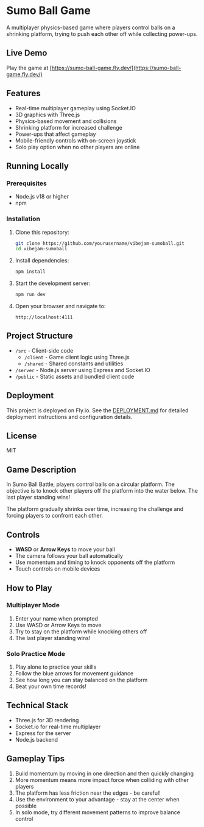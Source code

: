 # Sumo Ball Game

A multiplayer physics-based game where players control balls on a shrinking platform, trying to push each other off while collecting power-ups.

## Live Demo

Play the game at [https://sumo-ball-game.fly.dev/](https://sumo-ball-game.fly.dev/)

## Features

- Real-time multiplayer gameplay using Socket.IO
- 3D graphics with Three.js
- Physics-based movement and collisions
- Shrinking platform for increased challenge
- Power-ups that affect gameplay
- Mobile-friendly controls with on-screen joystick
- Solo play option when no other players are online

## Running Locally

### Prerequisites

- Node.js v18 or higher
- npm

### Installation

1. Clone this repository:
   ```bash
   git clone https://github.com/yourusername/vibejam-sumoball.git
   cd vibejam-sumoball
   ```

2. Install dependencies:
   ```bash
   npm install
   ```

3. Start the development server:
   ```bash
   npm run dev
   ```

4. Open your browser and navigate to:
   ```
   http://localhost:4111
   ```

## Project Structure

- `/src` - Client-side code
  - `/client` - Game client logic using Three.js
  - `/shared` - Shared constants and utilities
- `/server` - Node.js server using Express and Socket.IO
- `/public` - Static assets and bundled client code

## Deployment

This project is deployed on Fly.io. See the [DEPLOYMENT.md](DEPLOYMENT.md) for detailed deployment instructions and configuration details.

## License

MIT

## Game Description

In Sumo Ball Battle, players control balls on a circular platform. The objective is to knock other players off the platform into the water below. The last player standing wins!

The platform gradually shrinks over time, increasing the challenge and forcing players to confront each other.

## Controls

- **WASD** or **Arrow Keys** to move your ball
- The camera follows your ball automatically
- Use momentum and timing to knock opponents off the platform
- Touch controls on mobile devices

## How to Play

### Multiplayer Mode
1. Enter your name when prompted
2. Use WASD or Arrow Keys to move
3. Try to stay on the platform while knocking others off
4. The last player standing wins!

### Solo Practice Mode
1. Play alone to practice your skills
2. Follow the blue arrows for movement guidance
3. See how long you can stay balanced on the platform
4. Beat your own time records!

## Technical Stack

- Three.js for 3D rendering
- Socket.io for real-time multiplayer
- Express for the server
- Node.js backend

## Gameplay Tips

1. Build momentum by moving in one direction and then quickly changing
2. More momentum means more impact force when colliding with other players
3. The platform has less friction near the edges - be careful!
4. Use the environment to your advantage - stay at the center when possible
5. In solo mode, try different movement patterns to improve balance control 
